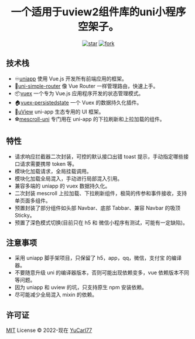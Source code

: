 <h1 align="center">
一个适用于uview2组件库的uni小程序空架子。
</h1>
<p align="center">
<a href='https://gitee.com/yucarl77/uniapp-uview-v2-boilerplate/stargazers'><img src='https://gitee.com/yucarl77/uniapp-uview-v2-boilerplate/badge/star.svg?theme=dark' alt='star'></img></a>
<a href='https://gitee.com/yucarl77/uniapp-uview-v2-boilerplate/members'><img src='https://gitee.com/yucarl77/uniapp-uview-v2-boilerplate/badge/fork.svg?theme=dark' alt='fork'></img></a>
</p>

## 技术栈

- ♾️[uniapp](https://uniapp.dcloud.io/) 使用 Vue.js 开发所有前端应用的框架。
- 🧭[uni-simple-router](https://hhyang.cn/v2/) 像 Vue Router 一样管理路由，快速上手。
- 📦[vuex](https://v3.vuex.vuejs.org/zh/) 一个专为 Vue.js 应用程序开发的状态管理模式。
- 🏠[vuex-persistedstate](https://github.com/robinvdvleuten/vuex-persistedstate) 一个 Vuex 的数据持久化插件。
- 💈[uView](https://www.uviewui.com/) uni-app 生态专用的 UI 框架。
- ⚽[mescroll-uni](https://www.mescroll.com/uni.html/) 专门用在 uni-app 的下拉刷新和上拉加载的组件。

## 特性

- 请求响应拦截器二次封装，可控的默认接口出错 toast 提示，手动指定哪些接口请求需要携带 token 等。
- 模块化加载请求，全局挂载调用。
- 模块化加载全局混入，手动进行局部混入引用。
- 兼容多端的 uniapp 的 vuex 数据持久化。
- 二次封装 mescroll 上拉加载、下拉刷新组件，极简的传参和事件接收，支持单页面多组件。
- 预置封装了部分组件如头部 Navbar、底部 Tabbar、兼容 Navbar 的吸顶 Sticky。
- 预置了深色模式切换(目前只在 h5 和 微信小程序有测试，可能有一定缺陷)。

## 注意事项

- 采用 uniapp 脚手架项目，只保留了 h5，app，qq，微信，支付宝 的编译器。
- 不要随意升级 uni 的编译器版本，否则可能出现依赖变多，vue 依赖版本不同等问题。
- 因为 uniapp 和 uview 的坑，只支持原生 npm 安装依赖。
- 尽可能减少全局混入 mixin 的依赖。

## 许可证

[MIT](./LICENSE) License © 2022-现在 [YuCarl77](https://gitee.com/yucarl77)
